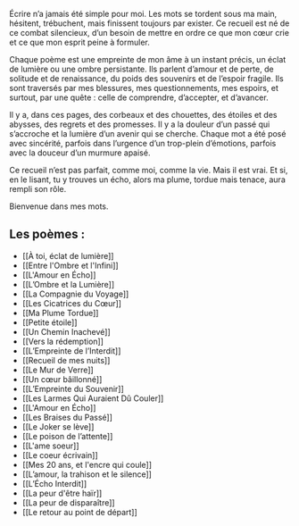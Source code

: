 Écrire n’a jamais été simple pour moi. Les mots se tordent sous ma main, hésitent, trébuchent, mais finissent toujours par exister. Ce recueil est né de ce combat silencieux, d’un besoin de mettre en ordre ce que mon cœur crie et ce que mon esprit peine à formuler.

Chaque poème est une empreinte de mon âme à un instant précis, un éclat de lumière ou une ombre persistante. Ils parlent d’amour et de perte, de solitude et de renaissance, du poids des souvenirs et de l’espoir fragile. Ils sont traversés par mes blessures, mes questionnements, mes espoirs, et surtout, par une quête : celle de comprendre, d’accepter, et d’avancer.

Il y a, dans ces pages, des corbeaux et des chouettes, des étoiles et des abysses, des regrets et des promesses. Il y a la douleur d’un passé qui s’accroche et la lumière d’un avenir qui se cherche. Chaque mot a été posé avec sincérité, parfois dans l’urgence d’un trop-plein d’émotions, parfois avec la douceur d’un murmure apaisé.

Ce recueil n’est pas parfait, comme moi, comme la vie. Mais il est vrai. Et si, en le lisant, tu y trouves un écho, alors ma plume, tordue mais tenace, aura rempli son rôle.

Bienvenue dans mes mots.

## Les poèmes :
 - [[À toi, éclat de lumière]]
 - [[Entre l'Ombre et l'Infini]]
 - [[L'Amour en Écho]]
 - [[L’Ombre et la Lumière]]
 - [[La Compagnie du Voyage]]
 - [[Les Cicatrices du Cœur]]
 - [[Ma Plume Tordue]]
 - [[Petite étoile]]
 - [[Un Chemin Inachevé]]
 - [[Vers la rédemption]]
 - [[L’Empreinte de l’Interdit]]
 - [[Recueil de mes nuits]]
 - [[Le Mur de Verre]]
 - [[Un cœur bâillonné]]
 - [[L’Empreinte du Souvenir]]
 - [[Les Larmes Qui Auraient Dû Couler]]
 - [[L'Amour en Écho]]
 - [[Les Braises du Passé]]
 - [[Le Joker se lève]]
 - [[Le poison de l’attente]]
 - [[L'ame soeur]]
 - [[Le coeur écrivain]]
 - [[Mes 20 ans, et l'encre qui coule]]
 - [[L’amour, la trahison et le silence]]
 - [[L’Écho Interdit]]
 - [[La peur d'être haïr]]
 - [[La peur de disparaître]]
 - [[Le retour au point de départ]]
